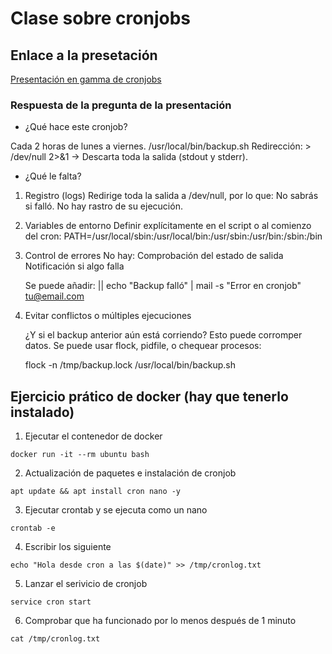 # Clase sobre cronjobs
## Enlace a la presetación
[Presentación en gamma de cronjobs](https://gamma.app/docs/Automatizacion-con-CronJobs-en-Linux-xe6hhl7r8q2pcro?mode=doc)

### Respuesta de la pregunta de la presentación
- ¿Qué hace este cronjob?

Cada 2 horas de lunes a viernes.
/usr/local/bin/backup.sh
Redirección: > /dev/null 2>&1 → Descarta toda la salida (stdout y stderr).

- ¿Qué le falta?

1. Registro (logs)
Redirige toda la salida a /dev/null, por lo que:
No sabrás si falló.
No hay rastro de su ejecución.

2. Variables de entorno
Definir explícitamente en el script o al comienzo del cron:
PATH=/usr/local/sbin:/usr/local/bin:/usr/sbin:/usr/bin:/sbin:/bin

3. Control de errores
No hay:
Comprobación del estado de salida
Notificación si algo falla

    Se puede añadir: || echo "Backup falló" | mail -s "Error en cronjob" tu@email.com

4. Evitar conflictos o múltiples ejecuciones

    ¿Y si el backup anterior aún está corriendo? Esto puede corromper datos.
    Se puede usar flock, pidfile, o chequear procesos:

    flock -n /tmp/backup.lock /usr/local/bin/backup.sh

## Ejercicio prático de docker (hay que tenerlo instalado)
1. Ejecutar el contenedor de docker
```
docker run -it --rm ubuntu bash
```
2. Actualización de paquetes e instalación de cronjob
```
apt update && apt install cron nano -y
```
3. Ejecutar crontab y se ejecuta como un nano
```
crontab -e
```
4. Escribir los siguiente
```
echo "Hola desde cron a las $(date)" >> /tmp/cronlog.txt
```
5. Lanzar el serivicio de cronjob
```
service cron start
```
6. Comprobar que ha funcionado por lo menos después de 1 minuto
```
cat /tmp/cronlog.txt
```
